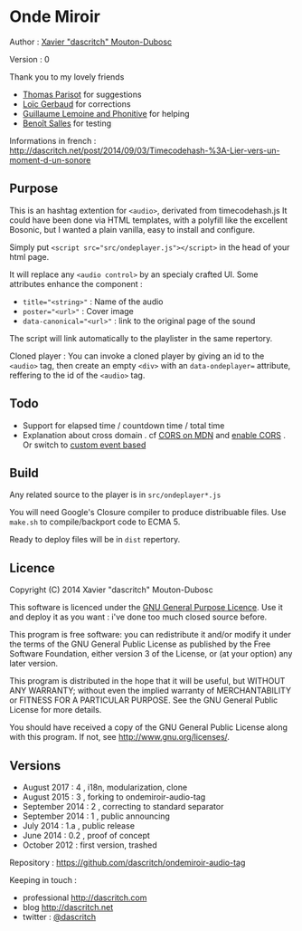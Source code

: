 Onde Miroir <audio> tag
=======================

Author :  [Xavier "dascritch" Mouton-Dubosc](http://dascritch.com)

Version : 0

Thank you to my lovely friends
* [Thomas Parisot](https://oncletom.io/) for suggestions
* [Loïc Gerbaud](https://github.com/chibani) for corrections
* [Guillaume Lemoine and Phonitive](http://www.phonitive.fr/) for helping
* [Benoît Salles](https://twitter.com/infestedgrunt) for testing

Informations in french : <http://dascritch.net/post/2014/09/03/Timecodehash-%3A-Lier-vers-un-moment-d-un-sonore>

Purpose
-------

This is an hashtag extention for `<audio>`, derivated from timecodehash.js
It could have been done via HTML templates, with a polyfill like the excellent Bosonic, but I wanted a plain vanilla, easy to install and configure.

Simply put `<script src="src/ondeplayer.js"></script>` in the head of your html page.

It will replace any `<audio control>` by an specialy crafted UI. Some attributes enhance the component :

- `title="<string>"` : Name of the audio
- `poster="<url>"` : Cover image
- `data-canonical="<url>"` : link to the original page of the sound

The script will link automatically to the playlister in the same repertory.

Cloned player : You can invoke a cloned player by giving an id to the `<audio>` tag, then create an empty `<div>` with an `data-ondeplayer=` attribute, reffering to the id of the `<audio>` tag.

Todo
----

- Support for elapsed time / countdown time / total time
- Explanation about cross domain . cf [CORS on MDN](https://developer.mozilla.org/en-US/docs/Web/HTTP/Access_control_CORS) and [enable CORS](http://enable-cors.org/server_apache.html) . Or switch to [custom event based](https://developer.mozilla.org/en-US/docs/Web/API/CustomEvent)

Build
-----

Any related source to the player is in `src/ondeplayer*.js`

You will need Google's Closure compiler to produce distribuable files. Use `make.sh` to compile/backport code to ECMA 5.

Ready to deploy files will be in `dist` repertory.

Licence
-------

Copyright (C) 2014 Xavier "dascritch" Mouton-Dubosc

This software is licenced under the [GNU General Purpose Licence](http://www.gnu.org/licenses/gpl-3.0.txt).
Use it and deploy it as you want : i've done too much closed source before.

This program is free software: you can redistribute it and/or modify
it under the terms of the GNU General Public License as published by
the Free Software Foundation, either version 3 of the License, or
(at your option) any later version.

This program is distributed in the hope that it will be useful,
but WITHOUT ANY WARRANTY; without even the implied warranty of
MERCHANTABILITY or FITNESS FOR A PARTICULAR PURPOSE.  See the
GNU General Public License for more details.

You should have received a copy of the GNU General Public License
along with this program.  If not, see <http://www.gnu.org/licenses/>.

Versions
--------
* August 2017 : 4 , i18n, modularization, clone
* August 2015 : 3 , forking to ondemiroir-audio-tag
* September 2014 : 2 , correcting to standard separator
* September 2014 : 1 , public announcing
* July 2014 : 1.a , public release
* June 2014 : 0.2 , proof of concept
* October 2012 : first version, trashed

Repository : <https://github.com/dascritch/ondemiroir-audio-tag>

Keeping in touch :
* professional <http://dascritch.com>
* blog <http://dascritch.net>
* twitter : [@dascritch](https://twitter.com/dascritch)
